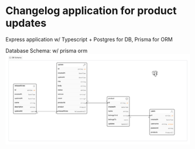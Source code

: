 # Changelog application for product updates

Express application w/ Typescript + Postgres for DB, Prisma for ORM

Database Schema: w/ prisma orm
![alt text](image.png)
